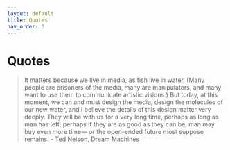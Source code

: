 ```yaml
---
layout: default
title: Quotes
nav_order: 3
---
```


#  Quotes 

> It matters because we live in media, as fish live in water. (Many people are prisoners of the media, many are manipulators, and many want to use them to communicate artistic visions.) But today, at this moment, we can and must design the media, design the molecules of our new water, and I believe the details of this design matter very deeply. They will be with us for a very long time, perhaps as long as man has left; perhaps if they are as good as they can be, man may buy even more time— or the open-ended future most suppose remains. - Ted Nelson, Dream Machines

